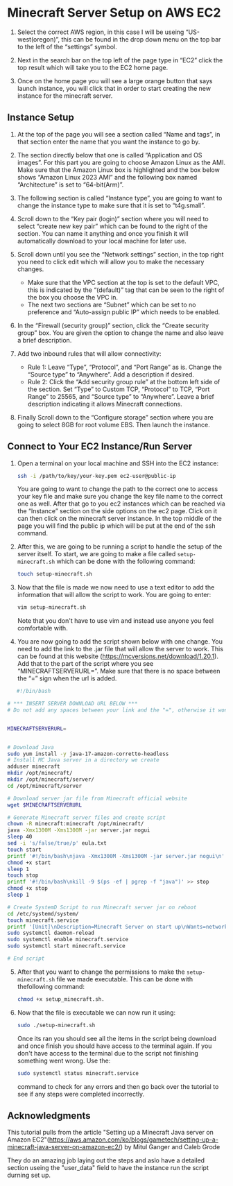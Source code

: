 # Minecraft Server Setup on AWS EC2

1. Select the correct AWS region, in this case I will be useing “US-west(oregon)”, this can be found in the drop down menu on the top bar to the left of the “settings” symbol.

2. Next in the search bar on the top left of the page type in “EC2” click the top result which will take you to the EC2 home page.

3. Once on the home page you will see a large orange button that says launch instance, you will click that in order to start 
   creating the new instance for the minecraft server.

## Instance Setup

1. At the top of the page you will see a section called “Name and tags”, in that section enter the name that you want the instance     to go by.
  
2. The section directly below that one is called “Application and OS images”. For this part you are going to choose Amazon Linux as    the AMI. Make sure that the Amazon Linux box is highlighted and the box below shows “Amazon Linux 2023 AMI” and the following       box named “Architecture” is set to “64-bit(Arm)”.
  
3. The following section is called “Instance type”, you are going to want to change the instance type to make sure that it is set      to “t4g.small”.
  
4. Scroll down to the “Key pair (login)” section where you will need to select “create new key pair” which can be found to the         right of the section. You can name it anything and once you finish it will automatically download to your local machine for         later use.

5. Scroll down until you see the “Network settings” section, in the top right you need to click edit which will allow you to make      the necessary changes.
   - Make sure that the VPC section at the top is set to the default VPC, this is indicated by the “(default)” tag that can be seen      to the right of the box you choose the VPC in.
   - The next two sections are “Subnet” which can be set to no preference and “Auto-assign public IP” which needs to be enabled.

6. In the “Firewall (security group)” section, click the “Create security group” box. You are given the option to change the name      and also leave a brief description.

7. Add two inbound rules that will allow connectivity:
   - Rule 1: Leave “Type”, “Protocol”, and “Port Range” as is. Change the “Source type” to “Anywhere”. Add a description if desired.
   - Rule 2: Click the “Add security group rule” at the bottom left side of the section. Set “Type” to Custom TCP, “Protocol” to       TCP, “Port Range” to 25565, and “Source type” to “Anywhere”. Leave a brief description indicating it allows Minecraft               connections.

8. Finally Scroll down to the “Configure storage” section where you are going to select 8GB for root volume EBS. Then launch the instance.

## Connect to Your EC2 Instance/Run Server

1. Open a terminal on your local machine and SSH into the EC2 instance:
   
   ```bash
   ssh -i /path/to/key/your-key.pem ec2-user@public-ip
   ```
   You are going to want to change the path to the correct one to access your key file and make sure you change the key file name      to the correct one as well. After that go to you ec2 instances which can be reached via the “Instance” section on the side 
   options on the ec2 page. Click on it can then click on the minecraft server instance. In the top middle of the page you will        find the public ip which will be put at the end of the ssh command.
  
2. After this, we are going to be running a script to handle the setup of the server itself. To start, we are going to make a file 
   called `setup-minecraft.sh` which can be done with the following command:

   ```bash
   touch setup-minecraft.sh
   ```
4. Now that the file is made we now need to use a text editor to add the information that will allow the script to work. You are       going to enter:
   ```bash
   vim setup-minecraft.sh
   ```
   Note that you don't have to use vim and instead use anyone you feel comfortable with.
   
5. You are now going to add the script shown below with one change. You need to add the link to the .jar file that will allow the      server to work. This can be found at this website (https://mcversions.net/download/1.20.1). Add that to the part of the script      where you see “MINECRAFTSERVERURL=”. Make sure that there is no space between the “=” sign when the url is added.
```bash
   #!/bin/bash

# *** INSERT SERVER DOWNLOAD URL BELOW ***
# Do not add any spaces between your link and the "=", otherwise it won't work. EG: MINECRAFTSERVERURL=https://urlexample


MINECRAFTSERVERURL=


# Download Java
sudo yum install -y java-17-amazon-corretto-headless
# Install MC Java server in a directory we create
adduser minecraft
mkdir /opt/minecraft/
mkdir /opt/minecraft/server/
cd /opt/minecraft/server

# Download server jar file from Minecraft official website
wget $MINECRAFTSERVERURL

# Generate Minecraft server files and create script
chown -R minecraft:minecraft /opt/minecraft/
java -Xmx1300M -Xms1300M -jar server.jar nogui
sleep 40
sed -i 's/false/true/p' eula.txt
touch start
printf '#!/bin/bash\njava -Xmx1300M -Xms1300M -jar server.jar nogui\n' >> start
chmod +x start
sleep 1
touch stop
printf '#!/bin/bash\nkill -9 $(ps -ef | pgrep -f "java")' >> stop
chmod +x stop
sleep 1

# Create SystemD Script to run Minecraft server jar on reboot
cd /etc/systemd/system/
touch minecraft.service
printf '[Unit]\nDescription=Minecraft Server on start up\nWants=network-online.target\n[Service]\nUser=minecraft\nWorkingDirectory=/opt/minecraft/server\nExecStart=/opt/minecraft/server/start\nStandardInput=null\n[Install]\nWantedBy=multi-user.target' >> minecraft.service
sudo systemctl daemon-reload
sudo systemctl enable minecraft.service
sudo systemctl start minecraft.service

# End script
```
5. After that you want to change the permissions to make the `setup-minecraft.sh` file we made executable. This can be done with 
   thefollowing command: 
   ```bash 
   chmod +x setup_minecraft.sh.
   ```
6. Now that the file is executable we can now run it using:
   ```bash
   sudo ./setup-minecraft.sh
   ```
   Once its ran you should see all the items in the script being download and once finish you should have access to the terminal 
   again. If you don't have access to the terminal due to the script not finishing something went wrong. Use the:
   ```bash
   sudo systemctl status minecraft.service
   ```
   command to check for any errors and then go back over the tutorial to see if any steps were completed incorrectly.

## Acknowledgments

This tutorial pulls from the article "Setting up a Minecraft Java server on Amazon EC2"(https://aws.amazon.com/ko/blogs/gametech/setting-up-a-minecraft-java-server-on-amazon-ec2/) by Mitul Ganger and Caleb Grode

They do an amazing job laying out the steps and aslo have a detailed section useing the "user_data" field to have the instance run the script durning set up.






